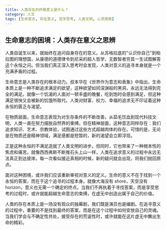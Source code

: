```yaml
---
title: 人类存在的终极意义是什么？
category: 人文
tags: [生命意志, 存在意义, 哲学思考, 人类文明, 心灵探索]
---
```

## 生命意志的困境：人类存在意义之思辨

人类自诞生以来，就始终在追问自身存在的意义。从苏格拉底的"认识你自己"到柏拉图的理想国，从康德的道德律令到尼采的超人哲学，无数智者穷其一生试图解答这个永恒之问。但当我们真正深入思考时会发现，人类对意义的追寻本身就是一个充满矛盾的过程。

生命意志是人类存在的根本动力。叔本华在《世界作为意志和表象》中指出，生命本质上是一种不断追求满足的欲望，这种欲望如同深渊般的黑洞，永远无法得到完全的满足。就像一个饥渴的人面对一顿丰盛的晚餐，吃到饱时会感到满足，但这种满足很快又会被新的饥饿所取代。人类对财富、权力、幸福的追求无不印证着这种永恒的匮乏与渴望。

在物质层面，生命意志表现为对生存条件的不断改善。从茹毛饮血到现代科技文明，人类一直在努力摆脱自然界的束缚。但在精神层面，这种意志同样存在：我们追求知识、艺术、宗教体验，试图通过这些方式超越肉体的存在。可惜的是，无论是在物质还是精神领域，满足感都是短暂的，新的渴望会立即浮现。

正是这种永恒的不满足造就了人类文明的进步。但同时，它也带来了一种根本性的焦虑和痛苦。就像西西弗斯不断推石头上山一样，人类在追求意义的过程中永远无法真正到达彼岸。每一次看似接近真相的时候，新的疑问就会出现，将我们抛回原点。

面对这种困境，或许我们应该重新审视对意义的定义。生命的意义不在于找到一个永恒的答案，而在于这个追寻的过程本身。就像大海没有 shore，天空没有 horizon，意义也无需一个确定的终点。当我们不再执着于寻找答案，而是享受思考的过程时，或许就能超越生命意志的束缚，在虚无中创造出属于自己的价值。

人类的存在本质上是一场没有观众的独幕剧，我们既是演员也是编剧。在追寻意义的过程中，重要的不是找到最终的答案，而是在这个过程中如何安放自己的灵魂。当我们学会与不确定性共处，接受存在的荒诞性时，或许就能在这片虚无中舞出生命的精彩。